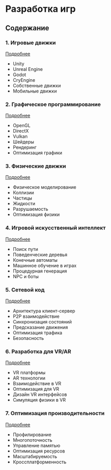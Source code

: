 # Разработка игр

## Содержание

### 1. Игровые движки
[Подробнее](/specializations/gamedev/engines/index.md)
- Unity
- Unreal Engine
- Godot
- CryEngine
- Собственные движки
- Мобильные движки

### 2. Графическое программирование
[Подробнее](/specializations/gamedev/graphics/index.md)
- OpenGL
- DirectX
- Vulkan
- Шейдеры
- Рендеринг
- Оптимизация графики

### 3. Физические движки
[Подробнее](/specializations/gamedev/physics/index.md)
- Физическое моделирование
- Коллизии
- Частицы
- Жидкости
- Разрушаемость
- Оптимизация физики

### 4. Игровой искусственный интеллект
[Подробнее](/specializations/gamedev/ai/index.md)
- Поиск пути
- Поведенческие деревья
- Конечные автоматы
- Машинное обучение в играх
- Процедурная генерация
- NPC и боты

### 5. Сетевой код
[Подробнее](/specializations/gamedev/networking/index.md)
- Архитектура клиент-сервер
- P2P взаимодействие
- Синхронизация состояний
- Предсказание движения
- Оптимизация трафика
- Безопасность

### 6. Разработка для VR/AR
[Подробнее](/specializations/gamedev/vr-ar/index.md)
- VR платформы
- AR технологии
- Взаимодействие в VR
- Оптимизация для VR
- Дизайн VR интерфейсов
- Симуляция физики в VR

### 7. Оптимизация производительности
[Подробнее](/specializations/gamedev/performance/index.md)
- Профилирование
- Многопоточность
- Управление памятью
- Оптимизация ресурсов
- Масштабируемость
- Кроссплатформенность
